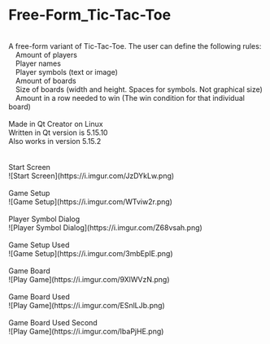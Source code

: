 # Free-Form_Tic-Tac-Toe
<br />
A free-form variant of Tic-Tac-Toe. The user can define the following rules:<br />
&emsp;Amount of players<br />
&emsp;Player names<br />
&emsp;Player symbols (text or image)<br />
&emsp;Amount of boards<br />
&emsp;Size of boards (width and height. Spaces for symbols. Not graphical size)<br />
&emsp;Amount in a row needed to win (The win condition for that individual board)<br />
<br />  
Made in Qt Creator on Linux<br />
Written in Qt version is 5.15.10<br />
Also works in version 5.15.2<br />
<br />
<br />Start Screen<br />
![Start Screen](https://i.imgur.com/JzDYkLw.png)
<br /><br />Game Setup<br />
![Game Setup](https://i.imgur.com/WTviw2r.png)
<br /><br />Player Symbol Dialog<br />
![Player Symbol Dialog](https://i.imgur.com/Z68vsah.png)
<br /><br />Game Setup Used<br />
![Game Setup](https://i.imgur.com/3mbEpIE.png)
<br /><br />Game Board<br />
![Play Game](https://i.imgur.com/9XlWVzN.png)
<br /><br />Game Board Used<br />
![Play Game](https://i.imgur.com/ESnlLJb.png)
<br /><br />Game Board Used Second<br />
![Play Game](https://i.imgur.com/IbaPjHE.png)
<br />
